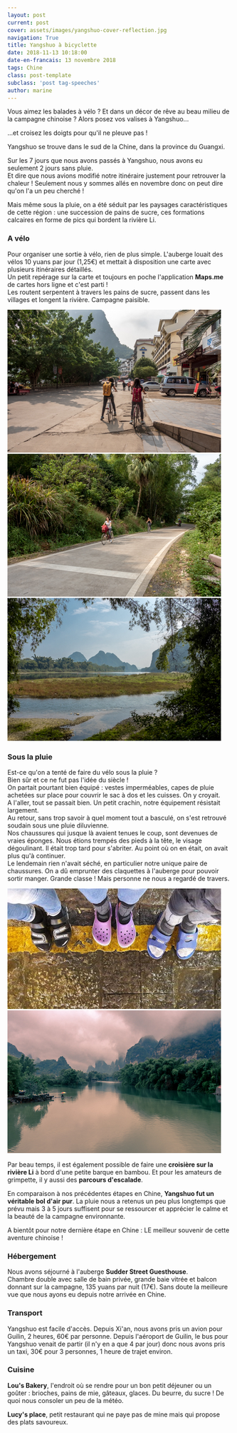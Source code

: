 ```yaml
---
layout: post
current: post
cover: assets/images/yangshuo-cover-reflection.jpg
navigation: True
title: Yangshuo à bicyclette
date: 2018-11-13 10:18:00
date-en-francais: 13 novembre 2018
tags: Chine
class: post-template
subclass: 'post tag-speeches'
author: marine
---
```


Vous aimez les balades à vélo ? Et dans un décor de rêve au beau milieu de la campagne chinoise ? Alors posez vos valises à Yangshuo...

...et croisez les doigts pour qu'il ne pleuve pas ! 

Yangshuo se trouve dans le sud de la Chine, dans la province du Guangxi.

Sur les 7 jours que nous avons passés à Yangshuo, nous avons eu seulement 2 jours sans pluie.  
Et dire que nous avions modifié notre itinéraire justement pour retrouver la chaleur !
Seulement nous y sommes allés en novembre donc on peut dire qu'on l'a un peu cherché !

Mais même sous la pluie, on a été séduit par les paysages caractéristiques de cette région : une succession de pains de sucre, ces formations calcaires en forme de pics qui bordent la rivière Li.

### A vélo

Pour organiser une sortie à vélo, rien de plus simple. L'auberge louait des vélos 10 yuans par jour (1,25€) et mettait à disposition une carte avec plusieurs itinéraires détaillés.  
Un petit repérage sur la carte et toujours en poche l'application **Maps.me** de cartes hors ligne et c'est parti !  
Les routent serpentent à travers les pains de sucre, passent dans les villages et longent la rivière. Campagne paisible.

![](assets/images/yangshuo-celine-marine-bicycle-ride-start.jpg)
![](assets/images/yangshuo-celine-marine-riding-bicycle.jpg)
![](assets/images/yangshuo-landscape-in-bicycle-ride-restaurant.jpg)

### Sous la pluie

Est-ce qu'on a tenté de faire du vélo sous la pluie ?  
Bien sûr et ce ne fut pas l'idée du siècle !  
On partait pourtant bien équipé : vestes imperméables, capes de pluie achetées sur place pour couvrir le sac à dos et les cuisses. On y croyait.  
A l'aller, tout se passait bien. Un petit crachin, notre équipement résistait largement.  
Au retour, sans trop savoir à quel moment tout a basculé, on s'est retrouvé soudain sous une pluie diluvienne.  
Nos chaussures qui jusque là avaient tenues le coup, sont devenues de vraies éponges. Nous étions trempés des pieds à la tête, le visage dégoulinant. Il était trop tard pour s'abriter. Au point où on en était, on avait plus qu'à continuer.  
Le lendemain rien n'avait séché, en particulier notre unique paire de chaussures. On a dû emprunter des claquettes à l'auberge pour pouvoir sortir manger. Grande classe ! Mais personne ne nous a regardé de travers.

![](assets/images/yangshuo-slippers-and-sockets-in-the-rain.jpg)
![](assets/images/yangshuo-landscape-rainy-day-with-clouds.jpg)

Par beau temps, il est également possible de faire une **croisière sur la rivière Li** à bord d'une petite barque en bambou. Et pour les amateurs de grimpette, il y aussi des **parcours d'escalade**.

En comparaison à nos précédentes étapes en Chine, **Yangshuo fut un véritable bol d'air pur**. La pluie nous a retenus un peu plus longtemps que prévu mais 3 à 5 jours suffisent pour se ressourcer et apprécier le calme et la beauté de la campagne environnante.

A bientôt pour notre dernière étape en Chine : LE meilleur souvenir de cette aventure chinoise !

### Hébergement

Nous avons séjourné à l'auberge **Sudder Street Guesthouse**.  
Chambre double avec salle de bain privée, grande baie vitrée et balcon donnant sur la campagne, 135 yuans par nuit (17€). Sans doute la meilleure vue que nous ayons eu depuis notre arrivée en Chine.

### Transport

Yangshuo est facile d'accès. Depuis Xi'an, nous avons pris un avion pour Guilin, 2 heures, 60€ par personne. Depuis l'aéroport de Guilin, le bus pour Yangshuo venait de partir (il n'y en a que 4 par jour) donc nous avons pris un taxi, 30€ pour 3 personnes, 1 heure de trajet environ.

### Cuisine

**Lou's Bakery**, l'endroit où se rendre pour un bon petit déjeuner ou un goûter : brioches, pains de mie, gâteaux, glaces. Du beurre, du sucre ! De quoi nous consoler un peu de la météo.

**Lucy's place**, petit restaurant qui ne paye pas de mine mais qui propose des plats savoureux.
